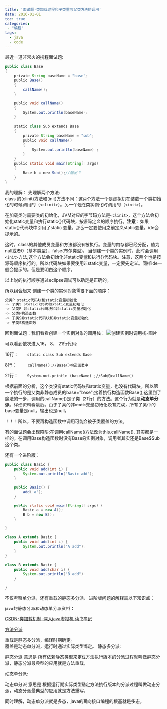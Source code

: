 ```yaml
---
title: '面试题-类加载过程和子类重写父类方法的调用'
date: 2016-01-01
toc: true
categories:
 - "编程"
tags: 
  - java
  - code
--- 
```


最近一道非常火的携程面试题:

```java
public class Base
{
    private String baseName = "base";
    public Base()
    {
        callName();
    }
 
    public void callName()
    {
        System.out.println(baseName);
    }
 
    static class Sub extends Base
    {
        private String baseName = "sub";
        public void callName()
        {
            System.out.println(baseName) ;
        }
    }
    public static void main(String[] args)
    {
        Base b = new Sub();//输出？
    }
}


```

我的理解：
先理解两个方法:  
class 的(clinit)方法和(init)方法不同：这两个方法一个是虚拟机在装载一个类初始化的时候调用的（`<clinit>`）。另一个是在类实例化时调用的（`<init>`）。

在加载类时需要类的初始化，JVM对应的字节码方法是`<clinit>`，这个方法会初始化static变量和执行static{}代码块，按源码定义的顺序执行。**注意**：如果static{}代码块中引用了static 变量，那么一定要使用之前定义static变量。ide会提示的。

这时，class的其他成员变量和方法都没有被执行。变量的内存都已经分配，值为null或者0（基本类型），false(布尔类型)。
当创建一个类的实例时，此时会调用`<init>`方法,这个方法会初始化非static变量和执行{}代码块。注意，这两个也是按源码顺序执行的。所以代码块如果要使用非static变量，一定要先定义。同样ide一般会提示的。但是要明白这个顺序。

以上说的执行顺序通过eclipse调试可以确定是正确的。

所以组合起来 创建一个类的实例对象需要下面的顺序：

``` s
父类P static代码块和static变量初始化 
-> 子类S static代码块和static变量初始化  
-> 父类P 非static代码块和非static变量初始化 
-> 父类P构造函数 
-> 子类S非static代码块和非static变量初始化 
-> 子类S构造函数
```

回到面试题：我们看看创建一个实例对象的调用栈：
![创建实例时调用栈-图片](http://images2015.cnblogs.com/blog/448566/201606/448566-20160614095756354-125586075.jpg)

可以看到依次进入16， 8， 21行代码: 

16行：`    static class Sub extends Base`

8行：`     callName();//Base()构造函数中`

21行：`    System.out.println (baseName) ;//Sub的callName()`

根据前面的分析，这个类没有static代码块和static变量，也没有代码块。所以第一个执行的是父类非静态成员的base="base";接着执行构造函数Base();这里到了魔法的一步，调用的callName()是子类（21行）的方法。这个行为就是**动态单分派**。详细资料看最后。由于子类的非static变量初始化没有完成，所有子类中的base变量是null。输出也是null。

！！！所以，不要再构造函数中调用可能会被子类覆盖的方法。

有的面试题会出现陷阱:在调用callName()方法改为this.callName(). 其实都是一样的。在调用Base构造函数时没有Base的实例对象，调用者其实还是Base$Sub这个类。


还有一个进阶版：

```java
public class Basic {
	public void add(int i) {
		System.out.println("Basic add");
	}

	public Basic() {
		add('a');
	}

	public static void main(String[] args) {
		Basic a = new A();
		B b = new B();
	}

}

class A extends Basic {
	public void add(int i) {
		System.out.println("A add");
	}
}

class B extends Basic {
	public void add(char i) {
		System.out.println("B add");
	}

}


```
不仅考察单分派，还有重载的静态多分派。
进阶版问题的解释需以下知识点：

java的静态分派和动态单分派资料：

[CSDN-类加载机制-深入java虚拟机 读书笔记](http://blog.csdn.net/ns_code/article/details/17881581)

[方法分派](http://rednaxelafx.iteye.com/blog/260206)

重载是静态多分派，编译时期确定。  
覆盖是动态单分派，运行时通过实际类型绑定。
静态多分派:  
    
静态分派 意思是 所有依赖静态类型来定位方法执行版本的分派过程就叫做静态分派，静态分派最典型的应用就是方法重载。   

动态单分派: 
     
动态单分派 意思是 根据运行期实际类型确定方法执行版本的分派过程叫做动态分派，动态分派最典型的应用就是方法重写。   

同时理解，动态单分派就是多态，java的面向接口编程的根基就是多态。
